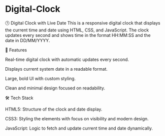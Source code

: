# Digital-Clock
🕒 Digital Clock with Live Date
This is a responsive digital clock that displays the current time and date using HTML, CSS, and JavaScript. The clock updates every second and shows time in the format HH:MM:SS and the date in DD/MM/YYYY.

🧩 Features

Real-time digital clock with automatic updates every second.

Displays current system date in a readable format.

Large, bold UI with custom styling.

Clean and minimal design focused on readability.

🛠️ Tech Stack

HTML5: Structure of the clock and date display.

CSS3: Styling the elements with focus on visibility and modern design.

JavaScript: Logic to fetch and update current time and date dynamically.
